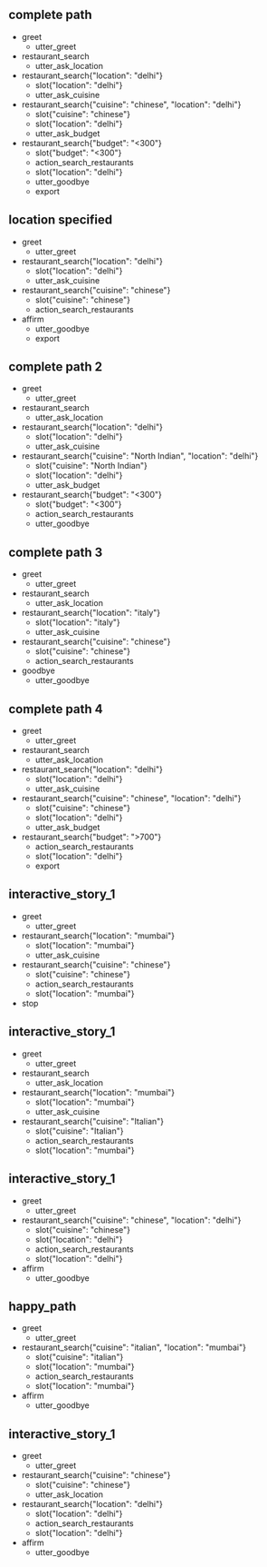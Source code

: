 ## complete path
* greet
    - utter_greet
* restaurant_search
    - utter_ask_location
* restaurant_search{"location": "delhi"}
    - slot{"location": "delhi"}
    - utter_ask_cuisine
* restaurant_search{"cuisine": "chinese", "location": "delhi"}
    - slot{"cuisine": "chinese"}
    - slot{"location": "delhi"}
    - utter_ask_budget
* restaurant_search{"budget": "<300"}
    - slot{"budget": "<300"}
    - action_search_restaurants
    - slot{"location": "delhi"}
    - utter_goodbye
    - export

## location specified
* greet
    - utter_greet
* restaurant_search{"location": "delhi"}
    - slot{"location": "delhi"}
    - utter_ask_cuisine
* restaurant_search{"cuisine": "chinese"}
    - slot{"cuisine": "chinese"}
    - action_search_restaurants
* affirm
    - utter_goodbye
    - export

## complete path 2
* greet
    - utter_greet
* restaurant_search
    - utter_ask_location
* restaurant_search{"location": "delhi"}
    - slot{"location": "delhi"}
    - utter_ask_cuisine
* restaurant_search{"cuisine": "North Indian", "location": "delhi"}
    - slot{"cuisine": "North Indian"}
    - slot{"location": "delhi"}
    - utter_ask_budget
* restaurant_search{"budget": "<300"}
    - slot{"budget": "<300"}
    - action_search_restaurants
    - utter_goodbye

## complete path 3
* greet
    - utter_greet
* restaurant_search
    - utter_ask_location
* restaurant_search{"location": "italy"}
    - slot{"location": "italy"}
	- utter_ask_cuisine
* restaurant_search{"cuisine": "chinese"}
    - slot{"cuisine": "chinese"}
    - action_search_restaurants
* goodbye
    - utter_goodbye

## complete path 4
* greet
    - utter_greet
* restaurant_search
    - utter_ask_location
* restaurant_search{"location": "delhi"}
    - slot{"location": "delhi"}
    - utter_ask_cuisine
* restaurant_search{"cuisine": "chinese", "location": "delhi"}
    - slot{"cuisine": "chinese"}
    - slot{"location": "delhi"}
    - utter_ask_budget
* restaurant_search{"budget": ">700"}
    - action_search_restaurants
    - slot{"location": "delhi"}
    - export


## interactive_story_1
* greet
    - utter_greet
* restaurant_search{"location": "mumbai"}
    - slot{"location": "mumbai"}
    - utter_ask_cuisine
* restaurant_search{"cuisine": "chinese"}
    - slot{"cuisine": "chinese"}
    - action_search_restaurants
    - slot{"location": "mumbai"}
* stop

## interactive_story_1
* greet
    - utter_greet
* restaurant_search
    - utter_ask_location
* restaurant_search{"location": "mumbai"}
    - slot{"location": "mumbai"}
    - utter_ask_cuisine
* restaurant_search{"cuisine": "Italian"}
    - slot{"cuisine": "Italian"}
    - action_search_restaurants
    - slot{"location": "mumbai"}

## interactive_story_1
* greet
    - utter_greet
* restaurant_search{"cuisine": "chinese", "location": "delhi"}
    - slot{"cuisine": "chinese"}
    - slot{"location": "delhi"}
    - action_search_restaurants
    - slot{"location": "delhi"}
* affirm
    - utter_goodbye


## happy_path
* greet
    - utter_greet
* restaurant_search{"cuisine": "italian", "location": "mumbai"}
    - slot{"cuisine": "italian"}
    - slot{"location": "mumbai"}
    - action_search_restaurants
    - slot{"location": "mumbai"}
* affirm
    - utter_goodbye


## interactive_story_1
* greet
    - utter_greet
* restaurant_search{"cuisine": "chinese"}
    - slot{"cuisine": "chinese"}
    - utter_ask_location
* restaurant_search{"location": "delhi"}
    - slot{"location": "delhi"}
    - action_search_restaurants
    - slot{"location": "delhi"}
* affirm
    - utter_goodbye

